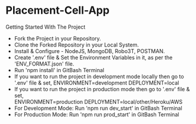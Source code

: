 # Placement-Cell-App <br>
Getting Started With The Project

-  Fork the Project in your Repository.
-  Clone the Forked Repository in your Local System.
-  Install & Configure - NodeJS, MongoDB, Robo3T, POSTMAN.
-  Create '.env' file & Set the Environment Variables in it, as per the 'ENV_FORMAT.json' file.
-  Run 'npm install' in GitBash Terminal
-  If you want to run the project in development mode locally then go to '.env' file & set, 
   ENVIRONMENT=development 
   DEPLOYMENT=local
-  If you want to run the project in production mode then go to '.env' file & set, <br/>
   ENVIRONMENT=production 
   DEPLOYMENT=local/other/Heroku/AWS
-  For Development Mode:
   Run 'npm run dev_start' in GitBash Terminal
-  For Production Mode: 
   Run 'npm run prod_start' in GitBash Terminal
